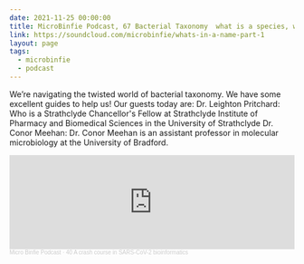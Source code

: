 ```yaml
---
date: 2021-11-25 00:00:00
title: MicroBinfie Podcast, 67 Bacterial Taxonomy  what is a species, what is a strain?
link: https://soundcloud.com/microbinfie/whats-in-a-name-part-1
layout: page
tags:
  - microbinfie
  - podcast
---
```

We’re navigating the twisted world of bacterial taxonomy. We have some
excellent guides to help us! Our guests today are:  Dr. Leighton
Pritchard: Who is a Strathclyde Chancellor's Fellow at Strathclyde
Institute of Pharmacy and Biomedical Sciences in the University of
Strathclyde  Dr. Conor Meehan: Dr. Conor Meehan is an assistant
professor in molecular microbiology at the University of Bradford.

<iframe width="100%" height="166" scrolling="no" frameborder="no" allow="autoplay" src="https://w.soundcloud.com/player/?url=https%3A//api.soundcloud.com/tracks/1132135213&color=%23ff5500&auto_play=false&hide_related=false&show_comments=true&show_user=true&show_reposts=false&show_teaser=false"></iframe><div style="font-size: 10px; color: #cccccc;line-break: anywhere;word-break: normal;overflow: hidden;white-space: nowrap;text-overflow: ellipsis; font-family: Interstate,Lucida Grande,Lucida Sans Unicode,Lucida Sans,Garuda,Verdana,Tahoma,sans-serif;font-weight: 100;"><a href="https://soundcloud.com/microbinfie" title="Micro Binfie Podcast" target="_blank" style="color: #cccccc; text-decoration: none;">Micro Binfie Podcast</a> · <a href="https://soundcloud.com/microbinfie/40-a-crash-course-in-sars-cov-2-bioinformatics" title="67 Bacterial Taxonomy  what is a species, what is a strain?" target="_blank" style="color: #cccccc; text-decoration: none;">40 A crash course in SARS-CoV-2 bioinformatics</a></div>
